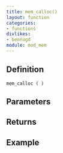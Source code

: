 ```yaml
---
title: mem_calloc()
layout: function
categories:
- functions
divlikes:
- bennugd
module: mod_mem
---
```


## Definition

    mem_calloc ( )

## Parameters

## Returns

## Example
